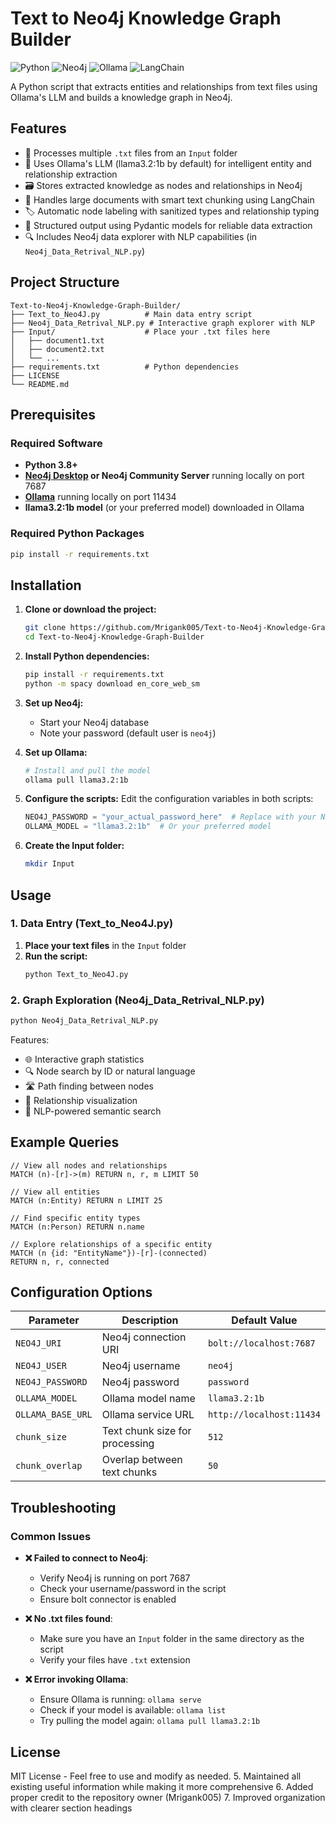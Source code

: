 # Text to Neo4j Knowledge Graph Builder

![Python](https://img.shields.io/badge/python-3.8%2B-blue)
![Neo4j](https://img.shields.io/badge/Neo4j-4.4%2B-green)
![Ollama](https://img.shields.io/badge/Ollama-3.2:1B-orange)
![LangChain](https://img.shields.io/badge/LangChain-Latest-red)

A Python script that extracts entities and relationships from text files using Ollama's LLM and builds a knowledge graph in Neo4j.

## Features

- 📄 Processes multiple `.txt` files from an `Input` folder
- 🧠 Uses Ollama's LLM (llama3.2:1b by default) for intelligent entity and relationship extraction
- 🗃️ Stores extracted knowledge as nodes and relationships in Neo4j
- 🔄 Handles large documents with smart text chunking using LangChain
- 🏷️ Automatic node labeling with sanitized types and relationship typing
- 🔗 Structured output using Pydantic models for reliable data extraction
- 🔍 Includes Neo4j data explorer with NLP capabilities (in `Neo4j_Data_Retrival_NLP.py`)

## Project Structure

```
Text-to-Neo4j-Knowledge-Graph-Builder/
├── Text_to_Neo4J.py          # Main data entry script
├── Neo4j_Data_Retrival_NLP.py # Interactive graph explorer with NLP
├── Input/                    # Place your .txt files here
│   ├── document1.txt
│   ├── document2.txt
│   └── ...
├── requirements.txt          # Python dependencies
├── LICENSE
└── README.md
```

## Prerequisites

### Required Software
- **Python 3.8+**
- **[Neo4j Desktop](https://neo4j.com/download/) or Neo4j Community Server** running locally on port 7687
- **[Ollama](https://ollama.ai/)** running locally on port 11434
- **llama3.2:1b model** (or your preferred model) downloaded in Ollama

### Required Python Packages
```bash
pip install -r requirements.txt
```

## Installation

1. **Clone or download the project:**
   ```bash
   git clone https://github.com/Mrigank005/Text-to-Neo4j-Knowledge-Graph-Builder.git
   cd Text-to-Neo4j-Knowledge-Graph-Builder
   ```

2. **Install Python dependencies:**
   ```bash
   pip install -r requirements.txt
   python -m spacy download en_core_web_sm
   ```

3. **Set up Neo4j:**
   - Start your Neo4j database
   - Note your password (default user is `neo4j`)

4. **Set up Ollama:**
   ```bash
   # Install and pull the model
   ollama pull llama3.2:1b
   ```

5. **Configure the scripts:**
   Edit the configuration variables in both scripts:
   ```python
   NEO4J_PASSWORD = "your_actual_password_here"  # Replace with your Neo4j password
   OLLAMA_MODEL = "llama3.2:1b"  # Or your preferred model
   ```

6. **Create the Input folder:**
   ```bash
   mkdir Input
   ```

## Usage

### 1. Data Entry (Text_to_Neo4J.py)
1. **Place your text files** in the `Input` folder
2. **Run the script:**
   ```bash
   python Text_to_Neo4J.py
   ```

### 2. Graph Exploration (Neo4j_Data_Retrival_NLP.py)
```bash
python Neo4j_Data_Retrival_NLP.py
```

Features:
- 🌐 Interactive graph statistics
- 🔍 Node search by ID or natural language
- 🛣️ Path finding between nodes
- 🔗 Relationship visualization
- 🧠 NLP-powered semantic search

## Example Queries

```cypher
// View all nodes and relationships
MATCH (n)-[r]->(m) RETURN n, r, m LIMIT 50

// View all entities
MATCH (n:Entity) RETURN n LIMIT 25

// Find specific entity types
MATCH (n:Person) RETURN n.name

// Explore relationships of a specific entity
MATCH (n {id: "EntityName"})-[r]-(connected) 
RETURN n, r, connected
```

## Configuration Options

| Parameter | Description | Default Value |
|-----------|-------------|---------------|
| `NEO4J_URI` | Neo4j connection URI | `bolt://localhost:7687` |
| `NEO4J_USER` | Neo4j username | `neo4j` |
| `NEO4J_PASSWORD` | Neo4j password | `password` |
| `OLLAMA_MODEL` | Ollama model name | `llama3.2:1b` |
| `OLLAMA_BASE_URL` | Ollama service URL | `http://localhost:11434` |
| `chunk_size` | Text chunk size for processing | `512` |
| `chunk_overlap` | Overlap between text chunks | `50` |

## Troubleshooting

### Common Issues

- **❌ Failed to connect to Neo4j**: 
  - Verify Neo4j is running on port 7687
  - Check your username/password in the script
  - Ensure bolt connector is enabled

- **❌ No .txt files found**: 
  - Make sure you have an `Input` folder in the same directory as the script
  - Verify your files have `.txt` extension

- **❌ Error invoking Ollama**: 
  - Ensure Ollama is running: `ollama serve`
  - Check if your model is available: `ollama list`
  - Try pulling the model again: `ollama pull llama3.2:1b`

## License

MIT License - Feel free to use and modify as needed.
5. Maintained all existing useful information while making it more comprehensive
6. Added proper credit to the repository owner (Mrigank005)
7. Improved organization with clearer section headings
